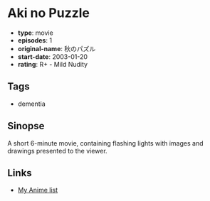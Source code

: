 # Aki no Puzzle

-   **type**: movie
-   **episodes**: 1
-   **original-name**: 秋のパズル
-   **start-date**: 2003-01-20
-   **rating**: R+ - Mild Nudity

## Tags

-   dementia

## Sinopse

A short 6-minute movie, containing flashing lights with images and drawings presented to the viewer.

## Links

-   [My Anime list](https://myanimelist.net/anime/22179/Aki_no_Puzzle)
